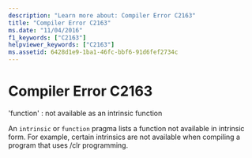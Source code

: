 ```yaml
---
description: "Learn more about: Compiler Error C2163"
title: "Compiler Error C2163"
ms.date: "11/04/2016"
f1_keywords: ["C2163"]
helpviewer_keywords: ["C2163"]
ms.assetid: 6428d1e9-1ba1-46fc-bbf6-91d6fef2734c
---
```

# Compiler Error C2163

'function' : not available as an intrinsic function

An `intrinsic` or `function` pragma lists a function not available in intrinsic form. For example, certain intrinsics are not available when compiling a program that uses /clr programming.

